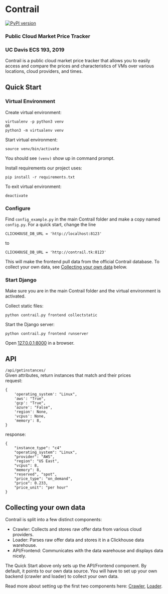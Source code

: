 # Contrail

[![PyPI version](https://badge.fury.io/py/contrail.svg)](https://badge.fury.io/py/contrail)

### Public Cloud Market Price Tracker

### UC Davis ECS 193, 2019
Contrail is a public cloud market price tracker that allows you to easily access and compare the prices and
characteristics of VMs over various locations, cloud providers, and times.

## Quick Start
### Virtual Environment
Create virtual environment:
```
virtualenv -p python3 venv
OR
python3 -m virtualenv venv
```

Start virtual environment:
```
source venv/bin/activate
```

You should see `(venv)` show up in command prompt.

Install requirements our project uses:
```
pip install -r requirements.txt
```

To exit virtual environment:
```
deactivate
```


### Configure
Find `config_example.py` in the main Contrail folder and make a copy named `config.py`. For a quick start, change the
line

```
CLICKHOUSE_DB_URL = 'http://localhost:8123'
```

to

```
CLICKHOUSE_DB_URL = 'http://contrail.tk:8123'
```

This will make the frontend pull data from the official Contrail database. To collect your own data, see [Collecting 
your own data](#collecting-your-own-data) below.

### Start Django
Make sure you are in the main Contrail folder and the virtual environment is activated.

Collect static files:
```
python contrail.py frontend collectstatic
```

Start the Django server:
```
python contrail.py frontend runserver
```

Open [127.0.0.1:8000](http://127.0.0.1:8000) in a browser.


## API
`/api/getinstances/`\
Given attributes, return instances that match and their prices\
request:
```
{
    'operating_system': "Linux",
    'aws': "True",
    'gcp': "True",
    'azure': "False",
    'region': None,
    'vcpus': None,
    'memory': 8,
}
```
response:
```
{
    "instance_type": "c4"
    "operating_system": "Linux",
    "provider": "AWS",
    "region": "US East",
    "vcpus": 8,
    "memory": 8,
    "reserved", "spot",
    "price_type": "on_demand",
    "price": 0.233,
    "price_unit": "per hour"
}
```


## Collecting your own data
Contrail is split into a few distinct components:
- Crawler: Collects and stores raw offer data from various cloud providers.
- Loader: Parses raw offer data and stores it in a Clickhouse data warehouse.
- API/Frontend: Communicates with the data warehouse and displays data nicely.
 
The Quick Start above only sets up the API/Frontend component. By default, it points to our own data source. You will
have to set up your own backend (crawler and loader) to collect your own data.

Read more about setting up the first two components here:
[Crawler](/crawler/README.md),
[Loader](/contrail/loader/README.md).

